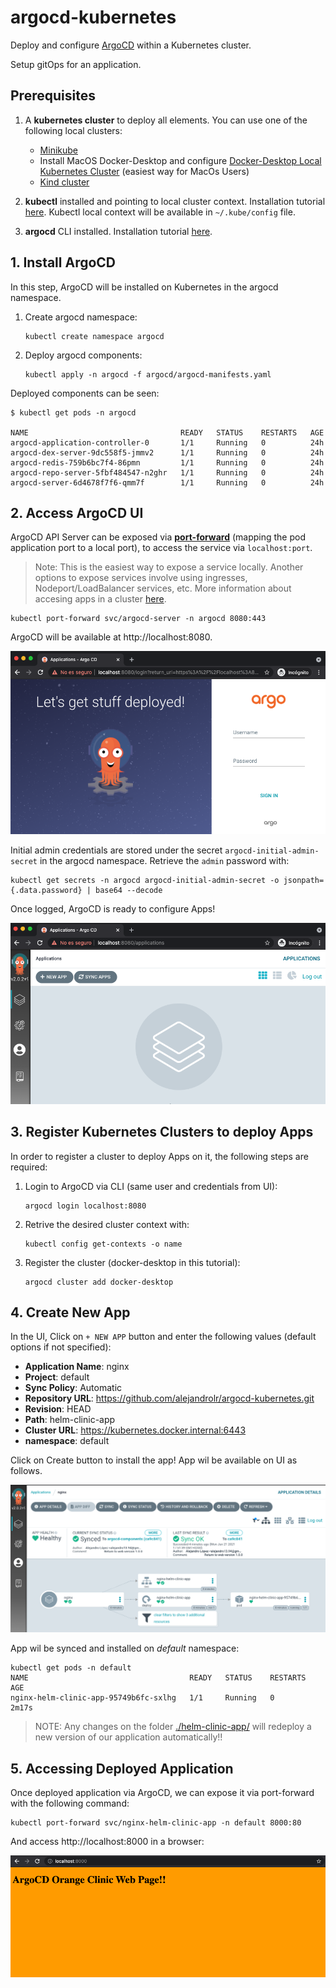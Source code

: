 # argocd-kubernetes

Deploy and configure [ArgoCD](https://argoproj.github.io/) within a Kubernetes cluster.

Setup gitOps for an application.

## Prerequisites

1. A **kubernetes cluster** to deploy all elements. You can use one of the following local clusters:

    -  [Minikube](https://minikube.sigs.k8s.io/docs/start/)
    -  Install MacOS Docker-Desktop and configure [Docker-Desktop Local Kubernetes Cluster](https://docs.docker.com/docker-for-mac/#kubernetes) (easiest way for MacOs Users)
    -  [Kind cluster](https://kind.sigs.k8s.io/docs/user/quick-start/)

2. **kubectl** installed and pointing to local cluster context. Installation tutorial [here](https://kubernetes.io/es/docs/tasks/tools/install-kubectl/). Kubectl local context will be available in `~/.kube/config` file.

3. **argocd** CLI installed. Installation tutorial [here](https://argo-cd.readthedocs.io/en/stable/cli_installation/).


## 1. Install ArgoCD

In this step, ArgoCD will be installed on Kubernetes in the argocd namespace.

1. Create argocd namespace:
    ```
    kubectl create namespace argocd
    ```
2. Deploy argocd components:
    ```
    kubectl apply -n argocd -f argocd/argocd-manifests.yaml
    ```

Deployed components can be seen:
```
$ kubectl get pods -n argocd

NAME                                  READY   STATUS    RESTARTS   AGE
argocd-application-controller-0       1/1     Running   0          24h
argocd-dex-server-9dc558f5-jmmv2      1/1     Running   0          24h
argocd-redis-759b6bc7f4-86pmn         1/1     Running   0          24h
argocd-repo-server-5fbf484547-n2ghr   1/1     Running   0          24h
argocd-server-6d4678f7f6-qmm7f        1/1     Running   0          24h
```

## 2. Access ArgoCD UI

ArgoCD API Server can be exposed via [**port-forward**](https://kubernetes.io/docs/tasks/access-application-cluster/port-forward-access-application-cluster/) (mapping the pod application port to a local port), to access the service via `localhost:port`. 

> Note: This is the easiest way to expose a service locally. Another options to expose services involve using ingresses, Nodeport/LoadBalancer services, etc. More information about accesing apps in a cluster [here](https://kubernetes.io/docs/tasks/access-application-cluster/).

```
kubectl port-forward svc/argocd-server -n argocd 8080:443
```

ArgoCD will be available at http://localhost:8080.

![Image](images/argo.png)

Initial admin credentials are stored under the secret `argocd-initial-admin-secret` in the argocd namespace. Retrieve the `admin` password with:
```
kubectl get secrets -n argocd argocd-initial-admin-secret -o jsonpath={.data.password} | base64 --decode
```
Once logged, ArgoCD is ready to configure Apps!

![Image](images/argo-dashboard.png)

## 3. Register Kubernetes Clusters to deploy Apps

In order to register a cluster to deploy Apps on it, the following steps are required:

1. Login to ArgoCD via CLI (same user and credentials from UI):
    ```
    argocd login localhost:8080
    ```
2. Retrive the desired cluster context with:
    ```
    kubectl config get-contexts -o name
    ```
3. Register the cluster (docker-desktop in this tutorial):
    ```
    argocd cluster add docker-desktop
    ```

## 4. Create New App

In the UI, Click on `+ NEW APP` button and enter the following values (default options if not specified):
- **Application Name**: nginx
- **Project**: default
- **Sync Policy**: Automatic
- **Repository URL**: https://github.com/alejandrolr/argocd-kubernetes.git
- **Revision**: HEAD
- **Path**: helm-clinic-app
- **Cluster URL**: https://kubernetes.docker.internal:6443
- **namespace**: default

Click on Create button to install the app! App wil be available on UI as follows.

![Image](images/argo-app.png)

App wil be synced and installed on *default* namespace:
```
kubectl get pods -n default
NAME                                    READY   STATUS    RESTARTS   AGE
nginx-helm-clinic-app-95749b6fc-sxlhg   1/1     Running   0          2m17s
```

>NOTE: Any changes on the folder [./helm-clinic-app/](./helm-clinic-app/) will redeploy a new version of our application automatically!!

## 5. Accessing Deployed Application

Once deployed application via ArgoCD, we can expose it via port-forward with the following command:
```
kubectl port-forward svc/nginx-helm-clinic-app -n default 8000:80
```

And access http://localhost:8000 in a browser:

![Image](images/argo-nginx.png)